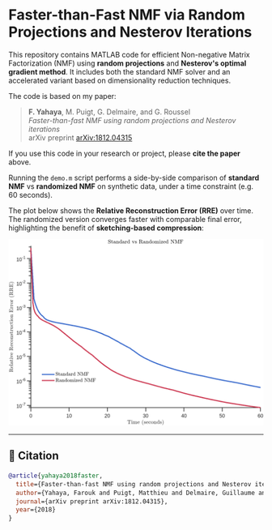 #  Faster-than-Fast NMF via Random Projections and Nesterov Iterations

This repository contains MATLAB code for efficient Non-negative Matrix Factorization (NMF) using **random projections** and **Nesterov's optimal gradient method**. It includes both the standard NMF solver and an accelerated variant based on dimensionality reduction techniques.

The code is based on my paper:

> **F. Yahaya**, M. Puigt, G. Delmaire, and G. Roussel  
> *Faster-than-fast NMF using random projections and Nesterov iterations*  
> arXiv preprint [arXiv:1812.04315](https://arxiv.org/abs/1812.04315)

If you use this code in your research or project, please **cite the paper** above.

Running the `demo.m` script performs a side-by-side comparison of **standard NMF** vs **randomized NMF** on synthetic data, under a time constraint (e.g. 60 seconds).

The plot below shows the **Relative Reconstruction Error (RRE)** over time. The randomized version converges faster with comparable final error, highlighting the benefit of **sketching-based compression**:

<div align="center">
  <img src="plotdemo.png" width="600" alt="RRE vs Time: Standard vs Randomized NMF">
</div>

---

## 📌 Citation

```bibtex
@article{yahaya2018faster,
  title={Faster-than-fast NMF using random projections and Nesterov iterations},
  author={Yahaya, Farouk and Puigt, Matthieu and Delmaire, Guillaume and Roussel, Guillaume},
  journal={arXiv preprint arXiv:1812.04315},
  year={2018}
}
